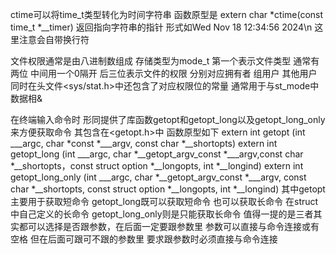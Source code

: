 ctime可以将time_t类型转化为时间字符串
函数原型是 extern char *ctime(const time_t *__timer)
返回指向字符串的指针 形式如Wed Nov 18 12:34:56 2024\n
这里注意会自带换行符

文件权限通常是由八进制数组成 存储类型为mode_t
第一个表示文件类型 通常有两位
中间用一个0隔开
后三位表示文件的权限 分别对应拥有者 组用户 其他用户
同时在头文件<sys/stat.h>中还包含了对应权限位的常量 通常用于与st_mode中数据相&

在终端输入命令时 形同提供了库函数getopt和getopt_long以及getopt_long_only来方便获取命令
其包含在<getopt.h>中 函数原型如下
extern int getopt (int ___argc, char *const *___argv, const char *__shortopts)
extern int getopt_long (int ___argc, char *__getopt_argv_const *___argv,const char *__shortopts，const struct option *__longopts, int *__longind)
extern int getopt_long_only (int ___argc, char *__getopt_argv_const *___argv, const char *__shortopts, const struct option *__longopts, int *__longind)
其中getopt主要用于获取短命令 getopt_long既可以获取短命令 也可以获取长命令 在struct中自己定义的长命令 getopt_long_only则是只能获取长命令
值得一提的是三者其实都可以选择是否跟参数，在后面一定要跟参数里 参数可以直接与命令连接或有空格 但在后面可跟可不跟的参数里 要求跟参数时必须直接与命令连接